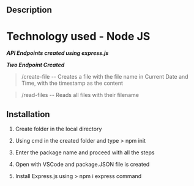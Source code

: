 ## Description
# Technology used - Node JS

***API Endpoints created using express.js***

***Two Endpoint Created***

> /create-file -- Creates a file with the file name in Current Date and Time, with the timestamp as the content

> /read-files -- Reads all files with their filename

## Installation

1. Create folder in the local directory

2. Using cmd in the created folder and type > npm init

3. Enter the package name and proceed with all the steps

4. Open with VSCode and package.JSON file is created

5. Install Express.js using > npm i express command
